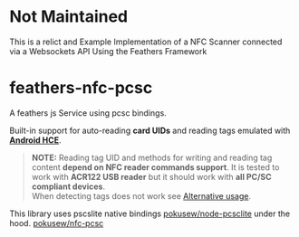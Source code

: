# Not Maintained
This is a relict and Example Implementation of a NFC Scanner connected via a Websockets API Using the Feathers Framework

# feathers-nfc-pcsc
A feathers js Service using pcsc bindings.

Built-in support for auto-reading **card UIDs** and reading tags emulated with [**Android HCE**](https://developer.android.com/guide/topics/connectivity/nfc/hce.html).

> **NOTE:** Reading tag UID and methods for writing and reading tag content **depend on NFC reader commands support**.
It is tested to work with **ACR122 USB reader** but it should work with **all PC/SC compliant devices**.  
When detecting tags does not work see [Alternative usage](#alternative-usage).

This library uses pscslite native bindings [pokusew/node-pcsclite](https://github.com/pokusew/node-pcsclite) under the hood.
[pokusew/nfc-pcsc](https://github.com/pokusew/nfc-pcsc)
